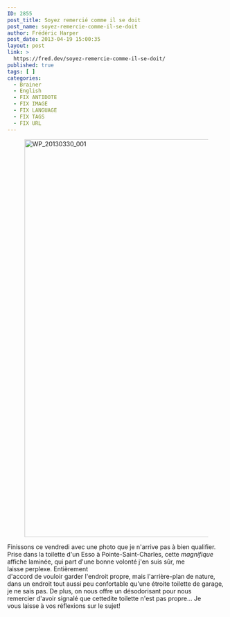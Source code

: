 ```yaml
---
ID: 2855
post_title: Soyez remercié comme il se doit
post_name: soyez-remercie-comme-il-se-doit
author: Frédéric Harper
post_date: 2013-04-19 15:00:35
layout: post
link: >
  https://fred.dev/soyez-remercie-comme-il-se-doit/
published: true
tags: [ ]
categories:
  - Brainer
  - English
  - FIX ANTIDOTE
  - FIX IMAGE
  - FIX LANGUAGE
  - FIX TAGS
  - FIX URL
---
```

<figure><img alt="WP_20130330_001" src="http://fred.dev/wp-content/uploads/2013/04/WP_20130330_001.jpg" width="1632" height="918"/></figure><p>Finissons ce vendredi avec une photo que je n'arrive pas à bien qualifier. Prise dans la toilette d'un Esso à Pointe-Saint-Charles, cette <em>magnifique</em> affiche laminée, qui part d'une bonne volonté j'en suis sûr, me laisse perplexe. Entièrement d'accord de vouloir garder l'endroit propre, mais l'arrière-plan de nature, dans un endroit tout aussi peu confortable qu'une étroite toilette de garage, je ne sais pas. De plus, on nous offre un désodorisant pour nous remercier d'avoir signalé que cettedite toilette n'est pas propre... Je vous laisse à vos réflexions sur le sujet!</p> 